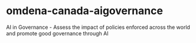 # omdena-canada-aigovernance
AI in Governance -  Assess the impact of policies enforced across the world and promote good governance through AI
